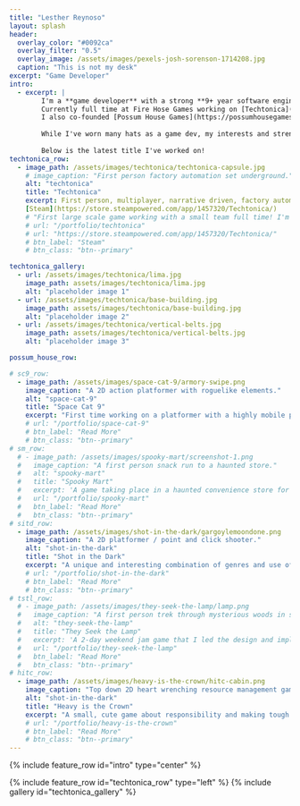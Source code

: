 ```yaml
---
title: "Lesther Reynoso"
layout: splash
header:
  overlay_color: "#0092ca"
  overlay_filter: "0.5"
  overlay_image: /assets/images/pexels-josh-sorenson-1714208.jpg
  caption: "This is not my desk"
excerpt: "Game Developer"
intro: 
  - excerpt: |
        I'm a **game developer** with a strong **9+ year software engineering** background.
        Currently full time at Fire Hose Games working on [Techtonica](https://store.steampowered.com/app/1457320/Techtonica/). 
        I also co-founded [Possum House Games](https://possumhousegames.com/) handling all things logistics. 
        
        While I've worn many hats as a game dev, my interests and strengths lie as a **generalist programmer**, primarily in implementing **gameplay systems and mechanics**.
        
        Below is the latest title I've worked on! 
techtonica_row:
  - image_path: /assets/images/techtonica/techtonica-capsule.jpg
    # image_caption: "First person factory automation set underground."
    alt: "techtonica"
    title: "Techtonica"
    excerpt: First person, multiplayer, narrative driven, factory automation game set in an underground voxel world with terrain manipulation.
    [Steam](https://store.steampowered.com/app/1457320/Techtonica/)
    # "First large scale game working with a small team full time! I'm a big fan of the factory automation genre so this game is incredible to help develop."
    # url: "/portfolio/techtonica"
    # url: "https://store.steampowered.com/app/1457320/Techtonica/"
    # btn_label: "Steam"
    # btn_class: "btn--primary"

techtonica_gallery:
  - url: /assets/images/techtonica/lima.jpg
    image_path: assets/images/techtonica/lima.jpg
    alt: "placeholder image 1"
  - url: /assets/images/techtonica/base-building.jpg
    image_path: assets/images/techtonica/base-building.jpg
    alt: "placeholder image 2"
  - url: /assets/images/techtonica/vertical-belts.jpg
    image_path: assets/images/techtonica/vertical-belts.jpg
    alt: "placeholder image 3"

possum_house_row:

# sc9_row:
  - image_path: /assets/images/space-cat-9/armory-swipe.png
    image_caption: "A 2D action platformer with roguelike elements."
    alt: "space-cat-9"
    title: "Space Cat 9"
    excerpt: "First time working on a platformer with a highly mobile player. Can confirm, it's hard to get that feel right. Though I think having the main protagonist be a cat fighting a host of mice in their machines aboard a procedurally generated spaceship kind of makes it better."
    # url: "/portfolio/space-cat-9"
    # btn_label: "Read More"
    # btn_class: "btn--primary"
# sm_row:
  # - image_path: /assets/images/spooky-mart/screenshot-1.png
  #   image_caption: "A first person snack run to a haunted store."
  #   alt: "spooky-mart"
  #   title: "Spooky Mart"
  #   excerpt: 'A game taking place in a haunted convenience store for the purpose of exploring the concept of repayable experiences in small spaces. Inspired by the challenges in open world games referred to as "Ubisoft Towers".'
  #   url: "/portfolio/spooky-mart"
  #   btn_label: "Read More"
  #   btn_class: "btn--primary"
# sitd_row:
  - image_path: /assets/images/shot-in-the-dark/gargoylemoondone.png
    image_caption: "A 2D platformer / point and click shooter."
    alt: "shot-in-the-dark"
    title: "Shot in the Dark"
    excerpt: "A unique and interesting combination of genres and use of only 3 colors. This game only gets harder with each new level. My first deep dive into the Construct 3 game engine. Found it pretty cool though getting Construct 3 to play nice with Steam was a bit of a hassle. Hope to port this bad boy to Unity someday."
    # url: "/portfolio/shot-in-the-dark"
    # btn_label: "Read More"
    # btn_class: "btn--primary"
# tstl_row:
  # - image_path: /assets/images/they-seek-the-lamp/lamp.png
  #   image_caption: "A first person trek through mysterious woods in search for a way out."
  #   alt: "they-seek-the-lamp"
  #   title: "They Seek the Lamp"
  #   excerpt: 'A 2-day weekend jam game that I led the design and implementation of. The team credited me as "Project Dad" in the game. I left them alone for too long on the credits section.'
  #   url: "/portfolio/they-seek-the-lamp"
  #   btn_label: "Read More"
  #   btn_class: "btn--primary"
# hitc_row:
  - image_path: /assets/images/heavy-is-the-crown/hitc-cabin.png
    image_caption: "Top down 2D heart wrenching resource management game."
    alt: "shot-in-the-dark"
    title: "Heavy is the Crown"
    excerpt: "A small, cute game about responsibility and making tough choices. You maintain a flock of sheep and decide how you spend your day's earnings. Feed the family, yourself, or buy more sheep. Tough choices."
    # url: "/portfolio/heavy-is-the-crown"
    # btn_label: "Read More"
    # btn_class: "btn--primary"
---
```


{% include feature_row id="intro" type="center" %}

{% include feature_row id="techtonica_row" type="left" %}
{% include gallery id="techtonica_gallery" %}

<!-- 
<style>
    .column-container {
        display: flex;
        justify-content: space-between;
    }

    .column {
        width: 30%;
        list-style-type: none;
        padding: 0;
        text-align: center;
        font-size: 13.5px
    }

    .column li {
        margin: 5px 0;        
    }
    .p {
      font-size: 13.5px
    }
</style>

<div class="column-container">
  <ul class="column">
      <li>Player Controller</li>
      <li>Conveyor Belts</li>
      <li>Input Handling</li>
  </ul>

  <ul class="column">
      <li>Menus and HUD</li>
      <li>Multiplayer</li>
      <li>Building and Snapping</li>
  </ul>

  <ul class="column">
      <li>FMOD Audio Integration</li>
      <li>Machine Functionality</li>
      <li>Player Equipment</li>
  </ul>
</div>

<p style="font-size: 13.5px">
After spending a year deep diving into development pipelines, game production, and other independent studio responsibilities I decided that I would prefer focusing my skills on my programming efforts rather than running an entire studio. That’s when I joined Fire Hose Games as a generalist gameplay engineer working on Techtonica for 3 years through early access and release.
</p>

{ include video id="Wfb8XGpAkHY" provider="youtube" %} 

<p style="font-size: 13.5px">
While I was working full time as a embedded hardware engineer, my passion for learning game development I was hired on as a contractor for the late stage development of the game to hlep bring it to release. 
</p> -->


<!-- { include video id="dDXaM2JzQO8" provider="youtube" %} -->

<!-- 
<p style="font-size: 13.5px">
After joining the local game development community, I found myself at my first collaborative game jam where I found a team I would go on to work with throughout the next few years. Heavy is the Crown is the game we made in 48 hours.
</p> -->
